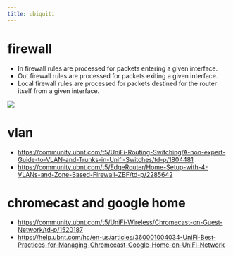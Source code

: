 ```yaml
---
title: ubiquiti 
---
```


# firewall
- In firewall rules are processed for packets entering a given interface.
- Out firewall rules are processed for packets exiting a given interface.
- Local firewall rules are processed for packets destined for the router itself from a given interface.

![](https://community.ubnt.com/t5/image/serverpage/image-id/65938iBBDF7A4506C545AA/image-size/original)


# vlan
- https://community.ubnt.com/t5/UniFi-Routing-Switching/A-non-expert-Guide-to-VLAN-and-Trunks-in-Unifi-Switches/td-p/1804481
- https://community.ubnt.com/t5/EdgeRouter/Home-Setup-with-4-VLANs-and-Zone-Based-Firewall-ZBF/td-p/2285642

# chromecast and google home
- https://community.ubnt.com/t5/UniFi-Wireless/Chromecast-on-Guest-Network/td-p/1520187
- https://help.ubnt.com/hc/en-us/articles/360001004034-UniFi-Best-Practices-for-Managing-Chromecast-Google-Home-on-UniFi-Network
